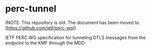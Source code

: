 # perc-tunnel

(NOTE: This repository is old. The document has been moved to [https://github.com/ietf/perc-wg])

IETF PERC WG specification for tunneling DTLS messages from the endpoint to the KMF through the MDD
